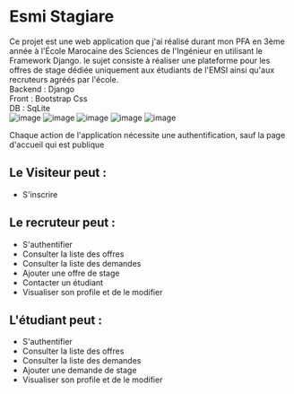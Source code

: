 # Esmi Stagiare
Ce projet est une web application que j'ai réalisé durant mon PFA en 3ème année à l'École Marocaine des Sciences de l'Ingénieur en utilisant le Framework Django.
le sujet consiste à réaliser une plateforme pour les offres de stage dédiée uniquement aux étudiants de l'EMSI ainsi qu'aux recruteurs agréés par l'école. <br />
Backend : Django <br />
Front : Bootstrap Css <br />
DB : SqLite <br />
![image](https://user-images.githubusercontent.com/65473179/167274436-0b1bff4a-f614-4dd9-bff5-8999b3b52172.png)
![image](https://user-images.githubusercontent.com/65473179/167274935-a66c099b-647d-4379-9c88-ee8df66b6d83.png)
![image](https://user-images.githubusercontent.com/65473179/167274946-4515fbe9-f80f-40b6-911f-fa3361b4c96b.png)
![image](https://user-images.githubusercontent.com/65473179/167274931-de304666-7b04-4077-a279-547e2d176875.png)
![image](https://user-images.githubusercontent.com/65473179/167274951-eb229ad7-13ba-4e32-acb3-5e76da94c64a.png)


Chaque action de l'application nécessite une authentification, sauf la page d'accueil qui est publique  

## Le Visiteur peut : 
- S'inscrire

## Le recruteur peut : 
- S'authentifier
- Consulter la liste des offres
- Consulter la liste des demandes
- Ajouter une offre de stage
- Contacter un étudiant
- Visualiser son profile et de le modifier

## L'étudiant peut : 
- S'authentifier
- Consulter la liste des offres
- Consulter la liste des demandes
- Ajouter une demande de stage
- Visualiser son profile et de le modifier
